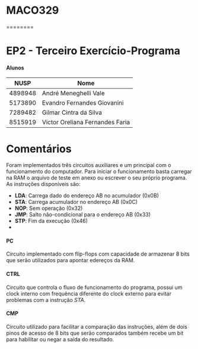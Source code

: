 # MACO329
========


EP2 - Terceiro Exercício-Programa
========

#### Alunos ####

NUSP  | Nome
------------- | -------------
4898948 | André Meneghelli Vale
5173890 | Evandro Fernandes Giovanini
7289482 | Gilmar Cintra da Silva
8515919 | Victor Oreliana Fernandes Faria

Comentários
========

Foram implementados três circuitos auxiliares e um principal com o funcionamento do computador. Para iniciar o funcionamento basta carregar na RAM o arquivo de teste em anexo ou escrever o seu próprio programa. As instruções disponíveis são:

 * **LDA**: Carrega dado do endereço AB no acumulador (0x0B)
 * **STA**: Carrega acumulador no endereço AB (0x0C)
 * **NOP**: Sem operação (0x32)
 * **JMP**: Salto não-condicional para o endereço AB (0x33)
 * **STP**: Fim da execução (0x46)
 * 

#### PC ####

Circuito implementado com flip-flops com capacidade de armazenar 8 bits que serão utilizados para apontar edereços da RAM.

#### CTRL ####

Circuito que controla o fluxo de funcionamento do programa, possui um clock interno com frequência diferente do clock externo para evitar problemas com a instrução *STA*.

#### CMP ####

Circuito utilizado para facilitar a comparação das instruções, além de dois pinos de acesso de 8 bits que serão comparados também recebe um bit para habilitar ou negar a saída do resultado.
 
